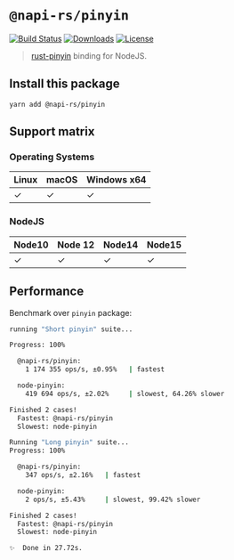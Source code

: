 # `@napi-rs/pinyin`

<p>
  <a href="https://https://github.com/Brooooooklyn/pinyin/actions"><img src="https://github.com/Brooooooklyn/pinyin/workflows/CI/badge.svg" alt="Build Status" /></a>
  <a href="https://npmcharts.com/compare/@napi-rs/pinyin?minimal=true"><img src="https://img.shields.io/npm/dm/@napi-rs/pinyin.svg?sanitize=true" alt="Downloads" /></a>
  <a href="https://github.com/Brooooooklyn/pinyin/blob/main/LICENSE"><img src="https://img.shields.io/npm/l/@napi-rs/pinyin.svg?sanitize=true" alt="License" /></a>
</p>

> [rust-pinyin](https://github.com/mozillazg/rust-pinyin) binding for NodeJS.

## Install this package

```
yarn add @napi-rs/pinyin
```

## Support matrix

### Operating Systems

| Linux | macOS | Windows x64 |
| ----- | ----- | ----------- |
| ✓     | ✓     | ✓           |

### NodeJS

| Node10 | Node 12 | Node14 | Node15 |
| ------ | ------- | ------ | ------ |
| ✓      | ✓       | ✓      | ✓      |

## Performance

Benchmark over `pinyin` package:

```bash
running "Short pinyin" suite...

Progress: 100%

  @napi-rs/pinyin:
    1 174 355 ops/s, ±0.95%   | fastest

  node-pinyin:
    419 694 ops/s, ±2.02%     | slowest, 64.26% slower

Finished 2 cases!
  Fastest: @napi-rs/pinyin
  Slowest: node-pinyin

Running "Long pinyin" suite...
Progress: 100%

  @napi-rs/pinyin:
    347 ops/s, ±2.16%   | fastest

  node-pinyin:
    2 ops/s, ±5.43%     | slowest, 99.42% slower

Finished 2 cases!
  Fastest: @napi-rs/pinyin
  Slowest: node-pinyin

✨  Done in 27.72s.
```
